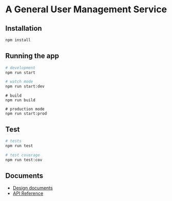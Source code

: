 # A General User Management Service

## Installation

```bash
npm install
```

## Running the app

```bash
# development
npm run start

# watch mode
npm run start:dev
```

```
# build
npm run build

# production mode
npm run start:prod
```

## Test

```bash
# tests
npm run test

# test coverage
npm run test:cov
```

## Documents

* [Design documents](./docs/README.md)
* [API Reference](./docs/api/README.md)
